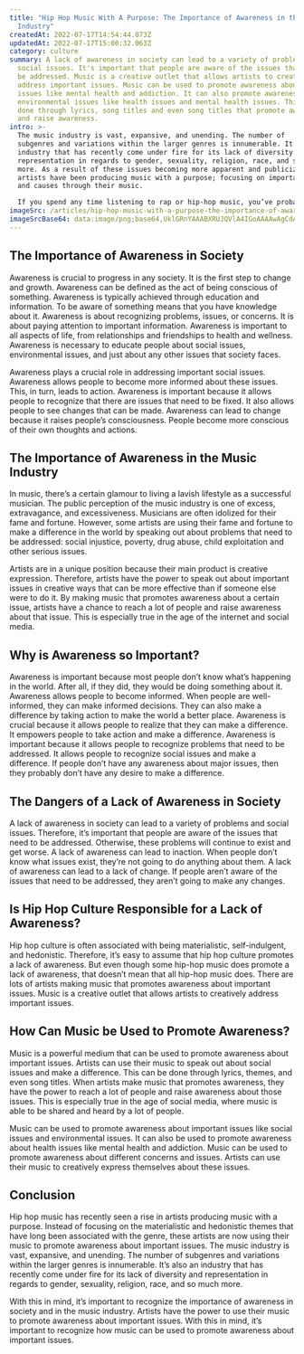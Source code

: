```yaml
---
title: "Hip Hop Music With A Purpose: The Importance of Awareness in the Music
  Industry"
createdAt: 2022-07-17T14:54:44.073Z
updatedAt: 2022-07-17T15:00:32.063Z
category: culture
summary: A lack of awareness in society can lead to a variety of problems and
  social issues. It's important that people are aware of the issues that need to
  be addressed. Music is a creative outlet that allows artists to creatively
  address important issues. Music can be used to promote awareness about health
  issues like mental health and addiction. It can also promote awareness of
  environmental issues like health issues and mental health issues. This can be
  done through lyrics, song titles and even song titles that promote awareness
  and raise awareness.
intro: >-
  The music industry is vast, expansive, and unending. The number of
  subgenres and variations within the larger genres is innumerable. It’s also an
  industry that has recently come under fire for its lack of diversity and
  representation in regards to gender, sexuality, religion, race, and so much
  more. As a result of these issues becoming more apparent and publicized,
  artists have been producing music with a purpose; focusing on important topics
  and causes through their music. 

  If you spend any time listening to rap or hip-hop music, you’ve probably noticed how many songs are about money, sex, drugs, partying—basically all the things you can do when you’re rich and famous. But there are some rappers who are using their fame to make a difference in the world by speaking out about problems that need to be addressed: social injustice, poverty, drug abuse, child exploitation and other serious issues. These artists are making a conscious effort to use their music to make a positive impact on society rather than just focusing on things like materialism or promiscuity.
imageSrc: /articles/hip-hop-music-with-a-purpose-the-importance-of-awareness-in-the-music-industry.png
imageSrcBase64: data:image/png;base64,UklGRnYAAABXRUJQVlA4IGoAAAAwAgCdASoKAAoAAUAmJZQCdAYt9n1JqDW5UAD+/XSdaHD7tzLEY+/IN7oVXavZ566P/uzmQ8ZN597L9rPwMvDFwNcebo9ksjaqA2V3CsAAxo/rbM4wO6B2gMZbvzT8QmwhgP3fIHlGJAAA
---
```


## The Importance of Awareness in Society

Awareness is crucial to progress in any society. It is the first step to change and growth. Awareness can be defined as the act of being conscious of something. Awareness is typically achieved through education and information. To be aware of something means that you have knowledge about it. Awareness is about recognizing problems, issues, or concerns. It is about paying attention to important information. Awareness is important to all aspects of life, from relationships and friendships to health and wellness. Awareness is necessary to educate people about social issues, environmental issues, and just about any other issues that society faces.

Awareness plays a crucial role in addressing important social issues. Awareness allows people to become more informed about these issues. This, in turn, leads to action. Awareness is important because it allows people to recognize that there are issues that need to be fixed. It also allows people to see changes that can be made. Awareness can lead to change because it raises people’s consciousness. People become more conscious of their own thoughts and actions.

## The Importance of Awareness in the Music Industry

In music, there’s a certain glamour to living a lavish lifestyle as a successful musician. The public perception of the music industry is one of excess, extravagance, and excessiveness. Musicians are often idolized for their fame and fortune. However, some artists are using their fame and fortune to make a difference in the world by speaking out about problems that need to be addressed: social injustice, poverty, drug abuse, child exploitation and other serious issues.

Artists are in a unique position because their main product is creative expression. Therefore, artists have the power to speak out about important issues in creative ways that can be more effective than if someone else were to do it. By making music that promotes awareness about a certain issue, artists have a chance to reach a lot of people and raise awareness about that issue. This is especially true in the age of the internet and social media.

## Why is Awareness so Important?

Awareness is important because most people don’t know what’s happening in the world. After all, if they did, they would be doing something about it. Awareness allows people to become informed. When people are well-informed, they can make informed decisions. They can also make a difference by taking action to make the world a better place. Awareness is crucial because it allows people to realize that they can make a difference. It empowers people to take action and make a difference. Awareness is important because it allows people to recognize problems that need to be addressed. It allows people to recognize social issues and make a difference. If people don’t have any awareness about major issues, then they probably don’t have any desire to make a difference.

## The Dangers of a Lack of Awareness in Society

A lack of awareness in society can lead to a variety of problems and social issues. Therefore, it’s important that people are aware of the issues that need to be addressed. Otherwise, these problems will continue to exist and get worse. A lack of awareness can lead to inaction. When people don’t know what issues exist, they’re not going to do anything about them. A lack of awareness can lead to a lack of change. If people aren’t aware of the issues that need to be addressed, they aren’t going to make any changes.

## Is Hip Hop Culture Responsible for a Lack of Awareness?

Hip hop culture is often associated with being materialistic, self-indulgent, and hedonistic. Therefore, it’s easy to assume that hip hop culture promotes a lack of awareness. But even though some hip-hop music does promote a lack of awareness, that doesn’t mean that all hip-hop music does. There are lots of artists making music that promotes awareness about important issues. Music is a creative outlet that allows artists to creatively address important issues.

## How Can Music be Used to Promote Awareness?

Music is a powerful medium that can be used to promote awareness about important issues. Artists can use their music to speak out about social issues and make a difference. This can be done through lyrics, themes, and even song titles. When artists make music that promotes awareness, they have the power to reach a lot of people and raise awareness about those issues. This is especially true in the age of social media, where music is able to be shared and heard by a lot of people.

Music can be used to promote awareness about important issues like social issues and environmental issues. It can also be used to promote awareness about health issues like mental health and addiction. Music can be used to promote awareness about different concerns and issues. Artists can use their music to creatively express themselves about these issues.

## Conclusion

Hip hop music has recently seen a rise in artists producing music with a purpose. Instead of focusing on the materialistic and hedonistic themes that have long been associated with the genre, these artists are now using their music to promote awareness about important issues. The music industry is vast, expansive, and unending. The number of subgenres and variations within the larger genres is innumerable. It’s also an industry that has recently come under fire for its lack of diversity and representation in regards to gender, sexuality, religion, race, and so much more.

With this in mind, it’s important to recognize the importance of awareness in society and in the music industry. Artists have the power to use their music to promote awareness about important issues. With this in mind, it’s important to recognize how music can be used to promote awareness about important issues.
